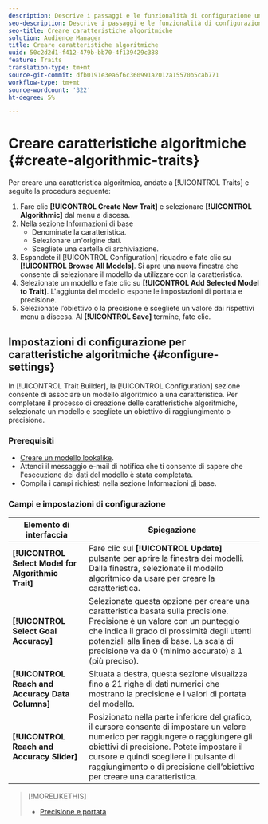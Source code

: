 ```yaml
---
description: Descrive i passaggi e le funzionalità di configurazione univoci per il processo di creazione delle caratteristiche algoritmiche.
seo-description: Descrive i passaggi e le funzionalità di configurazione univoci per il processo di creazione delle caratteristiche algoritmiche.
seo-title: Creare caratteristiche algoritmiche
solution: Audience Manager
title: Creare caratteristiche algoritmiche
uuid: 50c2d2d1-f412-479b-bb70-4f139429c388
feature: Traits
translation-type: tm+mt
source-git-commit: dfb0191e3ea6f6c360991a2012a15570b5cab771
workflow-type: tm+mt
source-wordcount: '322'
ht-degree: 5%

---
```



# Creare caratteristiche algoritmiche {#create-algorithmic-traits}

<!-- t_algo_trait_build.xml -->

Per creare una caratteristica algoritmica, andate a [!UICONTROL Traits] e seguite la procedura seguente:

1. Fare clic **[!UICONTROL Create New Trait]** e selezionare **[!UICONTROL Algorithmic]** dal menu a discesa.
1. Nella sezione [Informazioni](../../features/traits/create-onboarded-rule-based-traits.md) di base
   * Denominate la caratteristica.
   * Selezionare un&#39;origine dati.
   * Scegliete una cartella di archiviazione.
1. Espandete il [!UICONTROL Configuration] riquadro e fate clic su **[!UICONTROL Browse All Models]**.
Si apre una nuova finestra che consente di selezionare il modello da utilizzare con la caratteristica.
1. Selezionate un modello e fate clic su **[!UICONTROL Add Selected Model to Trait]**.
L&#39;aggiunta del modello espone le impostazioni di portata e precisione.
1. Selezionate l’obiettivo o la precisione e scegliete un valore dai rispettivi menu a discesa. Al **[!UICONTROL Save]** termine, fate clic.

## Impostazioni di configurazione per caratteristiche algoritmiche {#configure-settings}

In [!UICONTROL Trait Builder], la [!UICONTROL Configuration] sezione consente di associare un modello algoritmico a una caratteristica. Per completare il processo di creazione delle caratteristiche algoritmiche, selezionate un modello e scegliete un obiettivo di raggiungimento o precisione.

### Prerequisiti

<!-- r_algo_trait_config_section.xml -->

* [Creare un modello lookalike](../../features/algorithmic-models/create-model.md).
* Attendi il messaggio e-mail di notifica che ti consente di sapere che l&#39;esecuzione dei dati del modello è stata completata.
* Compila i campi richiesti nella sezione Informazioni [di](../../features/traits/create-onboarded-rule-based-traits.md) base.

### Campi e impostazioni di configurazione

| Elemento di interfaccia | Spiegazione |
|---|---|
| **[!UICONTROL Select Model for Algorithmic Trait]** | Fare clic sul **[!UICONTROL Update]** pulsante per aprire la finestra dei modelli. Dalla finestra, selezionate il modello algoritmico da usare per creare la caratteristica. |
| **[!UICONTROL Select Goal Accuracy]** | Selezionate questa opzione per creare una caratteristica basata sulla precisione. Precisione è un valore con un punteggio che indica il grado di prossimità degli utenti potenziali alla linea di base. La scala di precisione va da 0 (minimo accurato) a 1 (più preciso). |
| **[!UICONTROL Reach and Accuracy Data Columns]** | Situata a destra, questa sezione visualizza fino a 21 righe di dati numerici che mostrano la precisione e i valori di portata del modello. |
| **[!UICONTROL Reach and Accuracy Slider]** | Posizionato nella parte inferiore del grafico, il cursore consente di impostare un valore numerico per raggiungere o raggiungere gli obiettivi di precisione. Potete impostare il cursore e quindi scegliere il pulsante di raggiungimento o di precisione dell’obiettivo per creare una caratteristica. |

>[!MORELIKETHIS]
>
>* [Precisione e portata](../../features/traits/trait-accuracy-reach.md)

